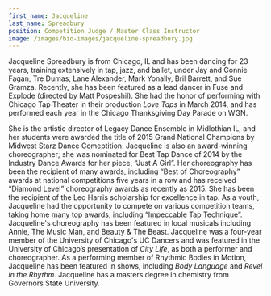 ```yaml
---
first_name: Jacqueline
last_name: Spreadbury
position: Competition Judge / Master Class Instructor
image: /images/bio-images/jacqueline-spreadbury.jpg
---
```


Jacqueline Spreadbury is from Chicago, IL and has been dancing for 23 years, training extensively in tap, jazz, and ballet, under Jay and Connie Fagan, Tre Dumas, Lane Alexander, Mark Yonally, Bril Barrett, and Sue Gramza. Recently, she has been featured as a lead dancer in Fuse and Explode (directed by Matt Pospeshil). She had the honor of performing with Chicago Tap Theater in their production *Love Taps* in March 2014, and has performed each year in the Chicago Thanksgiving Day Parade on WGN.

She is the artistic director of Legacy Dance Ensemble in Midlothian IL, and her students were awarded the title of 2015 Grand National Champions by Midwest Starz Dance Comeptition. Jacqueline is also an award-winning choreographer; she was nominated for Best Tap Dance of 2014 by the Industry Dance Awards for her piece, “Just A Girl”. Her choreography has been the recipient of many awards, including “Best of Choreography” awards at national competitions five years in a row and has received “Diamond Level” choreography awards as recently as 2015. She has been the recipient of the Leo Harris scholarship for excellence in tap. As a youth, Jacqueline had the opportunity to compete on various competition teams, taking home many top awards, including “Impeccable Tap Technique”. Jacqueline's choreography has been featured in local musicals including Annie, The Music Man, and Beauty & The Beast. Jacqueline was a four-year member of the University of Chicago's UC Dancers and was featured in the University of Chicago’s presentation of *City Life*, as both a performer and choreographer. As a performing member of Rhythmic Bodies in Motion, Jacqueline has been featured in shows, including *Body Language* and *Revel in the Rhythm*. Jacqueline has a masters degree in chemistry from Governors State University.
